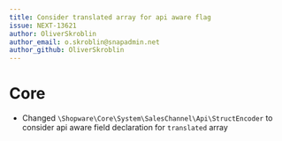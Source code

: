 ```yaml
---
title: Consider translated array for api aware flag
issue: NEXT-13621
author: OliverSkroblin
author_email: o.skroblin@snapadmin.net 
author_github: OliverSkroblin
---
```

# Core
* Changed `\Shopware\Core\System\SalesChannel\Api\StructEncoder` to consider api aware field declaration for `translated` array
